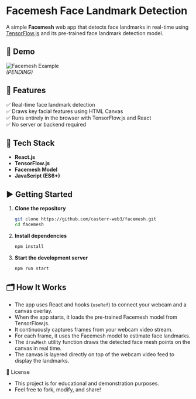# Facemesh Face Landmark Detection

A simple **Facemesh** web app that detects face landmarks in real-time using [TensorFlow.js](https://www.tensorflow.org/js) and its pre-trained face landmark detection model.

## 📸 Demo

![Facemesh Example](./screenshot.png)  
*(*PENDING*)*

## 🚀 Features

✅ Real-time face landmark detection  
✅ Draws key facial features using HTML Canvas  
✅ Runs entirely in the browser with TensorFlow.js and React  
✅ No server or backend required

## 🧰 Tech Stack

- **React.js**
- **TensorFlow.js**
- **Facemesh Model**
- **JavaScript (ES6+)**

## ▶️ Getting Started

1. **Clone the repository**

   ```bash
   git clone https://github.com/casterr-web3/facemesh.git
   cd facemesh
   
2. **Install dependencies**

   ```bash
   npm install

3. **Start the development server**

   ```bash
   npm run start

## 🗂️ How It Works

- The app uses React and hooks (`useRef`) to connect your webcam and a canvas overlay.
- When the app starts, it loads the pre-trained Facemesh model from TensorFlow.js.
- It continuously captures frames from your webcam video stream.
- For each frame, it uses the Facemesh model to estimate face landmarks.
- The `drawMesh` utility function draws the detected face mesh points on the canvas in real time.
- The canvas is layered directly on top of the webcam video feed to display the landmarks.


📜 License
- This project is for educational and demonstration purposes.
- Feel free to fork, modify, and share!
